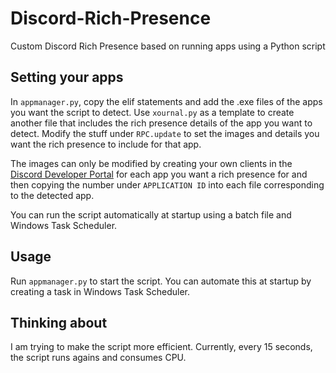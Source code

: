 # Discord-Rich-Presence
Custom Discord Rich Presence based on running apps using a Python script

## Setting your apps
In `appmanager.py`, copy the elif statements and add the .exe files of the apps you want the script to detect. Use `xournal.py` as a template to create another file that includes the rich presence details of the app you want to detect. Modify the stuff under `RPC.update` to set the images and details you want the rich presence to include for that app.

The images can only be modified by creating your own clients in the [Discord Developer Portal](https://discord.com/developers/applications) for each app you want a rich presence for and then copying the number under `APPLICATION ID` into each file corresponding to the detected app.

You can run the script automatically at startup using a batch file and Windows Task Scheduler.

## Usage

Run `appmanager.py` to start the script. You can automate this at startup by creating a task in Windows Task Scheduler.

## Thinking about
I am trying to make the script more efficient. Currently, every 15 seconds, the script runs agains and consumes CPU.